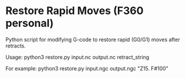 # Restore Rapid Moves (F360 personal)
Python script for modifying G-code to restore rapid (G0/G1) moves after retracts.

Usage:
python3 restore.py input.nc output.nc retract_string

For example:
python3 restore.py input.ngc output.ngc "Z15. F#100"
